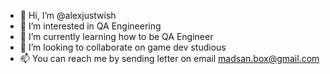 - 👋 Hi, I’m @alexjustwish
- 👀 I’m interested in QA Engineering
- 🌱 I’m currently learning how to be QA Engineer
- 💞️ I’m looking to collaborate on game dev studious
- 📫 You can reach me by sending letter on email madsan.box@gmail.com

<!---
alexjustwish/alexjustwish is a ✨ special ✨ repository because its `README.md` (this file) appears on your GitHub profile.
You can click the Preview link to take a look at your changes.
--->
